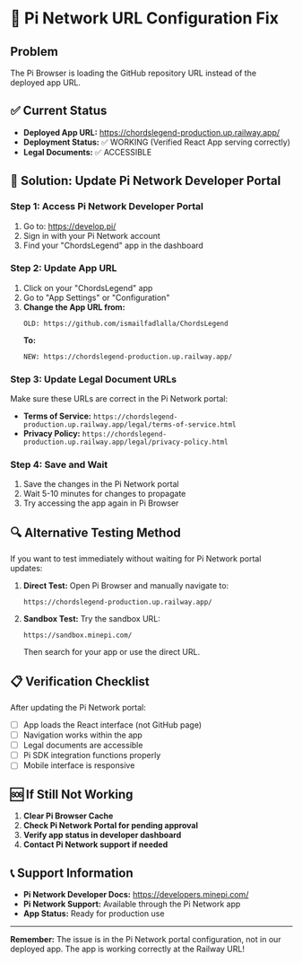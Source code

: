# 🚨 Pi Network URL Configuration Fix

## Problem
The Pi Browser is loading the GitHub repository URL instead of the deployed app URL.

## ✅ Current Status
- **Deployed App URL:** https://chordslegend-production.up.railway.app/
- **Deployment Status:** ✅ WORKING (Verified React App serving correctly)
- **Legal Documents:** ✅ ACCESSIBLE

## 🔧 Solution: Update Pi Network Developer Portal

### Step 1: Access Pi Network Developer Portal
1. Go to: https://develop.pi/
2. Sign in with your Pi Network account
3. Find your "ChordsLegend" app in the dashboard

### Step 2: Update App URL
1. Click on your "ChordsLegend" app
2. Go to "App Settings" or "Configuration"
3. **Change the App URL from:**
   ```
   OLD: https://github.com/ismailfadlalla/ChordsLegend
   ```
   **To:**
   ```
   NEW: https://chordslegend-production.up.railway.app/
   ```

### Step 3: Update Legal Document URLs
Make sure these URLs are correct in the Pi Network portal:

- **Terms of Service:** `https://chordslegend-production.up.railway.app/legal/terms-of-service.html`
- **Privacy Policy:** `https://chordslegend-production.up.railway.app/legal/privacy-policy.html`

### Step 4: Save and Wait
1. Save the changes in the Pi Network portal
2. Wait 5-10 minutes for changes to propagate
3. Try accessing the app again in Pi Browser

## 🔍 Alternative Testing Method

If you want to test immediately without waiting for Pi Network portal updates:

1. **Direct Test:** Open Pi Browser and manually navigate to:
   ```
   https://chordslegend-production.up.railway.app/
   ```

2. **Sandbox Test:** Try the sandbox URL:
   ```
   https://sandbox.minepi.com/
   ```
   Then search for your app or use the direct URL.

## 📋 Verification Checklist

After updating the Pi Network portal:

- [ ] App loads the React interface (not GitHub page)
- [ ] Navigation works within the app
- [ ] Legal documents are accessible
- [ ] Pi SDK integration functions properly
- [ ] Mobile interface is responsive

## 🆘 If Still Not Working

1. **Clear Pi Browser Cache**
2. **Check Pi Network Portal for pending approval**
3. **Verify app status in developer dashboard**
4. **Contact Pi Network support if needed**

## 📞 Support Information

- **Pi Network Developer Docs:** https://developers.minepi.com/
- **Pi Network Support:** Available through the Pi Network app
- **App Status:** Ready for production use

---

**Remember:** The issue is in the Pi Network portal configuration, not in our deployed app. The app is working correctly at the Railway URL!
